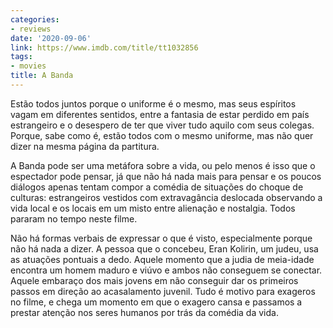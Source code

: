 ```yaml
---
categories:
- reviews
date: '2020-09-06'
link: https://www.imdb.com/title/tt1032856
tags:
- movies
title: A Banda
---
```


Estão todos juntos porque o uniforme é o mesmo, mas seus espíritos vagam em diferentes sentidos, entre a fantasia de estar perdido em país estrangeiro e o desespero de ter que viver tudo aquilo com seus colegas. Porque, sabe como é, estão todos com o mesmo uniforme, mas não quer dizer na mesma página da partitura.

A Banda pode ser uma metáfora sobre a vida, ou pelo menos é isso que o espectador pode pensar, já que não há nada mais para pensar e os poucos diálogos apenas tentam compor a comédia de situações do choque de culturas: estrangeiros vestidos com extravagância deslocada observando a vida local e os locais em um misto entre alienação e nostalgia. Todos pararam no tempo neste filme.

Não há formas verbais de expressar o que é visto, especialmente porque não há nada a dizer. A pessoa que o concebeu, Eran Kolirin, um judeu, usa as atuações pontuais a dedo. Aquele momento que a judia de meia-idade encontra um homem maduro e viúvo e ambos não conseguem se conectar. Aquele embaraço dos mais jovens em não conseguir dar os primeiros passos em direção ao acasalamento juvenil. Tudo é motivo para exageros no filme, e chega um momento em que o exagero cansa e passamos a prestar atenção nos seres humanos por trás da comédia da vida.
